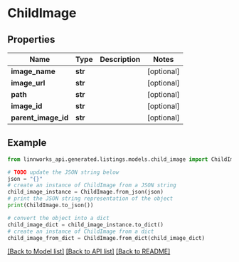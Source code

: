 # ChildImage


## Properties

Name | Type | Description | Notes
------------ | ------------- | ------------- | -------------
**image_name** | **str** |  | [optional] 
**image_url** | **str** |  | [optional] 
**path** | **str** |  | [optional] 
**image_id** | **str** |  | [optional] 
**parent_image_id** | **str** |  | [optional] 

## Example

```python
from linnworks_api.generated.listings.models.child_image import ChildImage

# TODO update the JSON string below
json = "{}"
# create an instance of ChildImage from a JSON string
child_image_instance = ChildImage.from_json(json)
# print the JSON string representation of the object
print(ChildImage.to_json())

# convert the object into a dict
child_image_dict = child_image_instance.to_dict()
# create an instance of ChildImage from a dict
child_image_from_dict = ChildImage.from_dict(child_image_dict)
```
[[Back to Model list]](../README.md#documentation-for-models) [[Back to API list]](../README.md#documentation-for-api-endpoints) [[Back to README]](../README.md)


